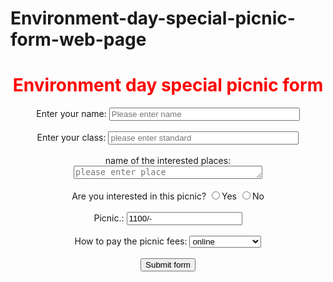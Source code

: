 # Environment-day-special-picnic-form-web-page
<!DOCTYPE HTML>
<html>
<head>
<title> Environment day special picnic</title>
<body>
  <style>
body {
  background-image: url('Environment.jpg'
  );
  background-repeat: no-repeat;
  background-attachment: fixed;
  background-size: 100% 80%;
}
</style>
<form>
<div align="center">
<h1 style="color:red">Environment day special picnic form</h1>
Enter your name:
<input type="text" placeholder="Please enter name" name="UserName" size=35 maxlength=35 value="">
<br></br>
Enter your class:
<input id="std" type="text" placeholder="please enter standard""name="Deptt" size=35 maxlength=35value=""> </br> </br>
name of the interested places:
<textarea name="Comments" placeholder="please enter place" cols=35 rows=1></textarea> </br> </br>
Are you interested in this picnic?
<input type="radio" name="exe" value=1>Yes
<input type="radio" name="exe" value=2>No
<br></br>
Picnic.:
<input type="1100/-" value="1100/-""> </br> </br>
How to pay the picnic fees:
<select name="moviepref" ><option>
<option value=1 selected = "true">online
<option value=2 >Google pay
<option value=3 >Phone pay
<option value=4 >Mi pay
<option value=5 >offline cash pay
</select>
</br></br>
<input type=submit value="Submit form">
</div>
</form>
<script>
alert("Hello! this only for student!");
		document.querySelector(�input�).onchange =   (e)=> {
						console.log(e.target.value)
		}
</script> 
</body>
</html
